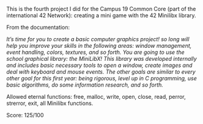 This is the fourth project I did for the Campus 19 Common Core (part of the international 42 Network): creating a mini game with the 42 Minilibx library.

From the documentation: 

_It’s time for you to create a basic computer graphics project! so long will help you improve your skills in the following areas: window management, event handling, colors, textures, and so forth. You are going to use the school graphical library: the MiniLibX! This library was developed internally and includes basic necessary tools to open a window, create images and deal with keyboard and mouse events.
The other goals are similar to every other goal for this first year: being rigorous, level up in C programming, use basic algorithms, do some information research, and so forth._

Allowed eternal functions: free, malloc, write, open, close, read, perror, strerror, exit, all Minilibx functions. 

Score: 125/100
